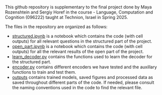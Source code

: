 This github repository is supplementary to the final project done by Maya Rozenshtein and Sergiy Horef in the course - Language, Computation and Cognition (096222) taught at Technion, Israel in Spring 2025.

The files in the repository are organized as follows:
- [structured.ipynb](./structured.ipynb) is a notebook which contains the code (with cell outputs) for all relevant questions in the structured part of the project.
- [open_part.ipynb](./open_part.ipynb) is a notebook which contains the code (with cell outputs) for all the relevant results of the open part of the project.
- [learn_decoder.py](./learn_decoder.py) contains the functions used to learn the decoder for the structured part.
- [encoder.py](./encoder.py) contains different encoders we have tested and the auxillary functions to train and test them.
- [outputs](./outputs) contains trained models, saved figures and processed data as saved throughout different parts of the code. If needed, please consult the naming conventions used in the code to find the relevant file.